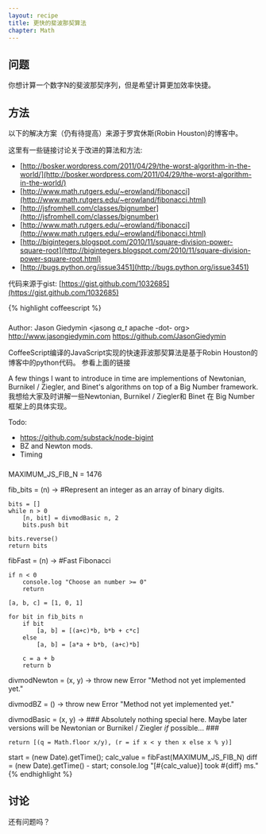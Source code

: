 ```yaml
---
layout: recipe
title: 更快的斐波那契算法 
chapter: Math
---
```

## 问题

你想计算一个数字N的斐波那契序列，但是希望计算更加效率快捷。

## 方法

以下的解决方案（仍有待提高）来源于罗宾休斯(Robin Houston)的博客中。

这里有一些链接讨论关于改进的算法和方法:
* [http://bosker.wordpress.com/2011/04/29/the-worst-algorithm-in-the-world/](http://bosker.wordpress.com/2011/04/29/the-worst-algorithm-in-the-world/)
* [http://www.math.rutgers.edu/~erowland/fibonacci](http://www.math.rutgers.edu/~erowland/fibonacci.html)
* [http://jsfromhell.com/classes/bignumber](http://jsfromhell.com/classes/bignumber)
* [http://www.math.rutgers.edu/~erowland/fibonacci](http://www.math.rutgers.edu/~erowland/fibonacci.html)
* [http://bigintegers.blogspot.com/2010/11/square-division-power-square-root](http://bigintegers.blogspot.com/2010/11/square-division-power-square-root.html)
* [http://bugs.python.org/issue3451](http://bugs.python.org/issue3451)

代码来源于gist:
[https://gist.github.com/1032685](https://gist.github.com/1032685)

{% highlight coffeescript %}
###
Author: Jason Giedymin <jasong _a_t_ apache -dot- org>
        http://www.jasongiedymin.com
        https://github.com/JasonGiedymin

CoffeeScript编译的JavaScript实现的快速菲波那契算法是基于Robin Houston的博客中的python代码。
参看上面的链接

A few things I want to introduce in time are implementions of
Newtonian, Burnikel / Ziegler, and Binet's algorithms on top
of a Big Number framework.
我想给大家及时讲解一些Newtonian, Burnikel / Ziegler和 Binet 在 Big Number框架上的具体实现。

Todo:
- https://github.com/substack/node-bigint
- BZ and Newton mods.
- Timing

###

MAXIMUM_JS_FIB_N = 1476

fib_bits = (n) ->
	#Represent an integer as an array of binary digits.

	bits = []
	while n > 0
    	[n, bit] = divmodBasic n, 2
    	bits.push bit

  	bits.reverse()
  	return bits

fibFast = (n) ->
	#Fast Fibonacci

	if n < 0
		console.log "Choose an number >= 0"
		return

	[a, b, c] = [1, 0, 1]

	for bit in fib_bits n
	    if bit
	    	[a, b] = [(a+c)*b, b*b + c*c]
	    else
	    	[a, b] = [a*a + b*b, (a+c)*b]

	    c = a + b
	  	return b

divmodNewton = (x, y) ->
	throw new Error "Method not yet implemented yet."

divmodBZ = () ->
	throw new Error "Method not yet implemented yet."

divmodBasic = (x, y) ->
	###
	Absolutely nothing special here. Maybe later versions will be Newtonian or
	Burnikel / Ziegler _if_ possible...
	###

	return [(q = Math.floor x/y), (r = if x < y then x else x % y)]

start = (new Date).getTime();
calc_value = fibFast(MAXIMUM_JS_FIB_N)
diff = (new Date).getTime() - start;
console.log "[#{calc_value}] took #{diff} ms."
{% endhighlight %}

## 讨论

还有问题吗？

